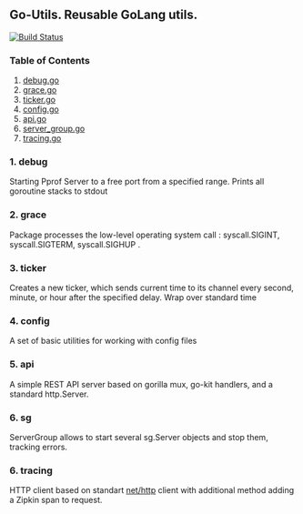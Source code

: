## Go-Utils. Reusable GoLang utils.

[![Build Status](https://travis-ci.org/space307/go-utils.svg?branch=master)](https://travis-ci.org/space307/go-utils)

### Table of Contents
1. [debug.go](#debug)
2. [grace.go](#grace)
3. [ticker.go](#ticker)
4. [config.go](#config)
5. [api.go](#api)
6. [server_group.go](#sg)
6. [tracing.go](#tracing)

<a name="debug" />

### 1. debug

Starting Pprof Server to a free port from a specified range.  Prints all goroutine stacks to stdout

<a name="grace" />

### 2. grace

Package processes the low-level operating system call : syscall.SIGINT, syscall.SIGTERM, syscall.SIGHUP .

<a name="ticker" />

### 3. ticker

Creates a new ticker, which sends current time to its channel every second, minute, or hour after the specified delay.
Wrap over standard time

<a name="config" />

### 4. config

A set of basic utilities for working with config files

<a name="api" />

### 5. api

A simple REST API server based on gorilla mux, go-kit handlers, and a standard http.Server.

<a name="sg" />

### 6. sg

ServerGroup allows to start several sg.Server objects and stop them, tracking errors.

<a name="tracing" />

### 6. tracing

HTTP client based on standart [net/http](https://golang.org/pkg/net/http/) client with additional method adding a Zipkin span to request.

